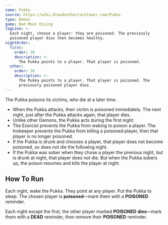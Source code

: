 ```yaml
---
name: Pukka
source: https://wiki.bloodontheclocktower.com/Pukka
type: Demon
game: Bad Moon Rising
tagLine: >-
  Each night, choose a player: they are poisoned. The previously
  poisoned player dies then becomes healthy.
nightOrder:
  first:
    order: 20
    description: >-
      The Pukka points to a player. That player is poisoned.
  other:
    order: 26
    description: >-
      The Pukka points to a player. That player is poisoned. The
      previously poisoned player dies.
---
```


The Pukka poisons its victims, who die at a later time.

- When the Pukka attacks, their victim is poisoned immediately. The next
  night, just after the Pukka attacks again, that player dies.
- Unlike other Demons, the Pukka acts during the first night.
- The Exorcist prevents the Pukka from waking to poison a player. The
  Innkeeper prevents the Pukka from killing a poisoned player, then that
  player is no longer poisoned.
- If the Pukka is drunk and chooses a player, that player does not
  become poisoned, so does not die the following night.
- If the Pukka was sober when they chose a player the previous night,
  but is drunk at night, that player does not die. But when the Pukka
  sobers up, the poison resumes and kills the player at night.

## How To Run

Each night, wake the Pukka. They point at any player. Put the Pukka to
sleep. The chosen player is **poisoned**—mark them with a **POISONED**
reminder.

Each night except the first, the other player marked **POISONED**
**dies**—mark them with a **DEAD** reminder, then remove their
**POISONED** reminder.
